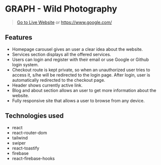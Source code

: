 # GRAPH - Wild Photography

> [Go to Live Website](https://www.google.com/)
> or https://www.google.com/

## Features

- Homepage carousel gives an user a clear idea about the website.
- Services section displays all the offered services.
- Users can login and register with their email or use Google or Github login system.
- Checkout route is kept private, so when an unauthorized user tries to access it, s/he will be redirected to the login page. After login, user is automatically redirected to the checkout page.
- Header shows currently active link.
- Blog and about section allows an user to get more information about the website.
- Fully responsive site that allows a user to browse from any device.

## Technologies used

- react
- react-router-dom
- tailwind
- swiper
- react-toastify
- firebase
- react-firebase-hooks
